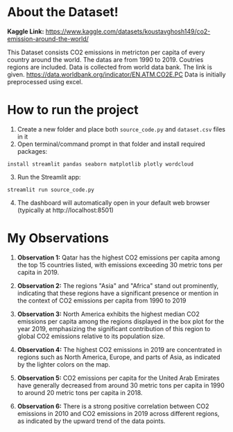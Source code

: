 # About the Dataset!

**Kaggle Link:** https://www.kaggle.com/datasets/koustavghosh149/co2-emission-around-the-world/

This Dataset consists CO2 emissions in metricton per capita of every country around the world. The datas are from 1990 to 2019. Coutries regions are included. Data is collected from world data bank. The link is given. https://data.worldbank.org/indicator/EN.ATM.CO2E.PC
Data is initially preprocessed using excel.

# How to run the project

1. Create a new folder and place both `source_code.py` and `dataset.csv` files in it
2. Open terminal/command prompt in that folder and install required packages:

```shell
install streamlit pandas seaborn matplotlib plotly wordcloud
```

3. Run the Streamlit app:

```shell
streamlit run source_code.py
```

4. The dashboard will automatically open in your default web browser (typically at http://localhost:8501)

# My Observations

1. **Observation 1:** Qatar has the highest CO2 emissions per capita among the top 15 countries listed, with emissions exceeding 30 metric tons per capita in 2019.

2. **Observation 2:** The regions "Asia" and "Africa" stand out prominently, indicating that these regions have a significant presence or mention in the context of CO2 emissions per capita from 1990 to 2019

3. **Observation 3:** North America exhibits the highest median CO2 emissions per capita among the regions displayed in the box plot for the year 2019, emphasizing the significant contribution of this region to global CO2 emissions relative to its population size.

4. **Observation 4:** The highest CO2 emissions in 2019 are concentrated in regions such as North America, Europe, and parts of Asia, as indicated by the lighter colors on the map.

5. **Observation 5:** CO2 emissions per capita for the United Arab Emirates have generally decreased from around 30 metric tons per capita in 1990 to around 20 metric tons per capita in 2018.

6. **Observation 6:** There is a strong positive correlation between CO2 emissions in 2010 and CO2 emissions in 2019 across different regions, as indicated by the upward trend of the data points.